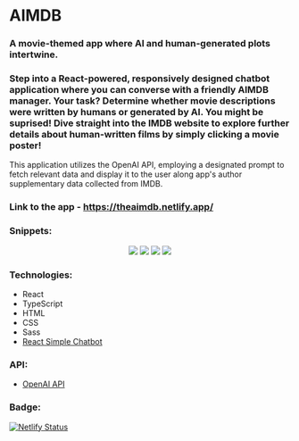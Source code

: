 # AIMDB
### A movie-themed app where AI and human-generated plots intertwine.
### Step into a React-powered, responsively designed chatbot application where you can converse with a friendly AIMDB manager. Your task? Determine whether movie descriptions were written by humans or generated by AI. You might be suprised! Dive straight into the IMDB website to explore further details about human-written films by simply clicking a movie poster!

This application utilizes the OpenAI API, employing a designated prompt to fetch relevant data and display it to the user along app's author supplementary data collected from IMDB.

### Link to the app - https://theaimdb.netlify.app/

### Snippets:
<p align="center">
<img src="https://github.com/aleksandrawrombel/AIMDB/assets/128837261/a598fc45-47a2-43aa-a15b-3f5db5c48757"/>
<img src="https://github.com/aleksandrawrombel/AIMDB/assets/128837261/c1987bc0-c95f-484d-a199-a27db3d7ede6"/>
<img src="https://github.com/aleksandrawrombel/AIMDB/assets/128837261/25132a9c-01a4-4a3c-b127-48d6519e0659"/>
<img src="https://github.com/aleksandrawrombel/AIMDB/assets/128837261/cb645193-fdba-4d43-8a6a-41a60a875df9"/>
</p>

### Technologies:

  * React
  * TypeScript
  * HTML
  * CSS
  * Sass
  * [React Simple Chatbot](https://lucasbassetti.com.br/react-simple-chatbot/)

### API:

 * [OpenAI API](https://openai.com/blog/openai-api)

### Badge:

[![Netlify Status](https://api.netlify.com/api/v1/badges/a9a4dc67-451a-4098-860f-3f96a0e936d0/deploy-status)](https://app.netlify.com/sites/theaimdb/deploys)
